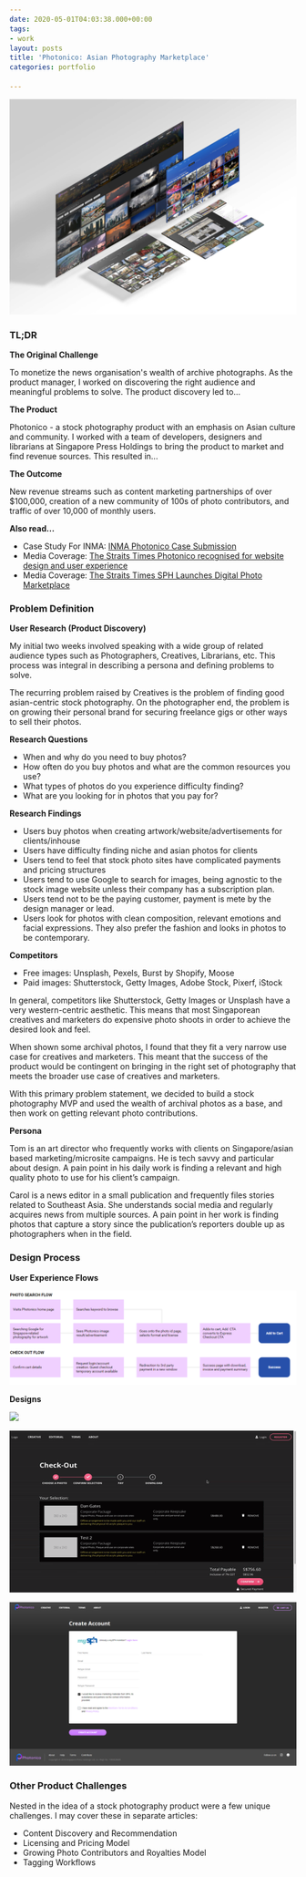```yaml
---
date: 2020-05-01T04:03:38.000+00:00
tags:
- work
layout: posts
title: 'Photonico: Asian Photography Marketplace'
categories: portfolio

---
```

![](/uploads/iscreen-mobile-tinified.jpg)

### TL;DR

**The Original Challenge**

To monetize the news organisation's wealth of archive photographs. As the product manager, I worked on discovering the right audience and meaningful problems to solve. The product discovery led to...

**The Product**

Photonico - a stock photography product with an emphasis on Asian culture and community. I worked with a team of developers, designers and librarians at Singapore Press Holdings to bring the product to market and find revenue sources. This resulted in...

**The Outcome**

New revenue streams such as content marketing partnerships of over $100,000, creation of a new community of 100s of photo contributors, and traffic of over 10,000 of monthly users.

**Also read...**

* Case Study For INMA: [INMA Photonico Case Submission](https://github.com/brianngan/brianngan.github.io/raw/master/uploads/Photonico%20INMA%20Submission.pdf)
* Media Coverage: [The Straits Times Photonico recognised for website design and user experience](https://www.straitstimes.com/singapore/sphs-photonico-recognised-for-website-design-and-user-experience)
* Media Coverage: [The Straits Times SPH Launches Digital Photo Marketplace]()

### Problem Definition

**User Research (Product Discovery)**

My initial two weeks involved speaking with a wide group of related audience types such as Photographers, Creatives, Librarians, etc. This process was integral in describing a persona and defining problems to solve.

The recurring problem raised by Creatives is the problem of finding good asian-centric stock photography. On the photographer end, the problem is on growing their personal brand for securing freelance gigs or other ways to sell their photos.

**Research Questions**

* When and why do you need to buy photos?
* How often do you buy photos and what are the common resources you use?
* What types of photos do you experience difficulty finding?
* What are you looking for in photos that you pay for?

**Research Findings**

* Users buy photos when creating artwork/website/advertisements for clients/inhouse
* Users have difficulty finding niche and asian photos for clients
* Users tend to feel that stock photo sites have complicated payments and pricing structures
* Users tend to use Google to search for images, being agnostic to the stock image website unless their company has a subscription plan.
* Users tend not to be the paying customer, payment is mete by the design manager or lead.
* Users look for photos with clean composition, relevant emotions and facial expressions. They also prefer the fashion and looks in photos to be contemporary.

**Competitors**

* Free images: Unsplash, Pexels, Burst by Shopify, Moose
* Paid images: Shutterstock, Getty Images, Adobe Stock, Pixerf, iStock

In general, competitors like Shutterstock, Getty Images or Unsplash have a very western-centric aesthetic. This means that most Singaporean creatives and marketers do expensive photo shoots in order to achieve the desired look and feel.

When shown some archival photos, I found that they fit a very narrow use case for creatives and marketers. This meant that the success of the product would be contingent on bringing in the right set of photography that meets the broader use case of creatives and marketers.

With this primary problem statement, we decided to build a stock photography MVP and used the wealth of archival photos as a base, and then work on getting relevant photo contributions.

**Persona**

Tom is an art director who frequently works with clients on Singapore/asian based marketing/microsite campaigns. He is tech savvy and particular about design. A pain point in his daily work is finding a relevant and high quality photo to use for his client’s campaign.

Carol is a news editor in a small publication and frequently files stories related to Southeast Asia. She understands social media and regularly acquires news from multiple sources. A pain point in her work is finding photos that capture a story since the publication’s reporters double up as photographers when in the field.

### Design Process

**User Experience Flows**

![](/uploads/photonico-ux-flow.png)

**Designs**

![](/uploads/photonico.gif)

![](/uploads/photonico-checkout.gif)

![](/uploads/screencapture-photonico-asia-register-2019-05-27-17_36_28.png)

### Other Product Challenges

Nested in the idea of a stock photography product were a few unique challenges. I may cover these in separate articles:

* Content Discovery and Recommendation
* Licensing and Pricing Model
* Growing Photo Contributors and Royalties Model
* Tagging Workflows